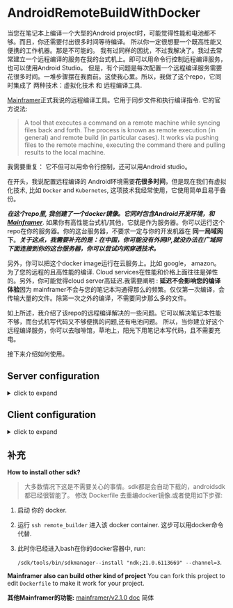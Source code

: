 # AndroidRemoteBuildWithDocker

当您在笔记本上编译一个大型的Android project时，可能觉得性能和电池都不够。而且，你还需要付出很多时间等待编译。
所以你一定很想要一个既高性能又便携的工作机器。那是不可能的。
我有过同样的困扰，不过我解决了。我过去常常建立一个远程编译的服务在我的台式机上。即可以用命令行控制远程编译服务，也可以使用Android Studio。
但是，有个问题是每次配置一个远程编译服务需要花很多时间。一堆步骤摆在我面前。这使我心累。所以，我做了这个repo，它同时集成了 两种技术：虚拟化技术 和 远程编译工具.


[Mainframer](https://github.com/buildfoundation/mainframer)正式我说的远程编译工具。它用于同步文件和执行编译指令. 它的官方说法: 
> A tool that executes a command on a remote machine while syncing files back and forth. The process is known as remote execution (in general) and remote build (in particular cases).
> It works via pushing files to the remote machine, executing the command there and pulling results to the local machine.

我需要重复： 它不但可以用命令行控制，还可以用Android studio。

在开头，我说配置远程编译的 Android环境需要**花很多时间**，但是现在我们有虚拟化技术, 比如 `Docker` and `Kubernetes`, 这项技术我经常使用，它使用简单且易于备份。

***在这个repo里, 我创建了一个docker镜像。它同时包含Android开发环境，和[Mainframer](https://github.com/buildfoundation/mainframer)***. 
如果你有高性能台式机/其他，它就是作为服务器。你可以运行这个repo在你的服务器。你的这台服务器，不要求一定与你的开发机器在 **同一局域网下**。***关于这点，我需要补充的是：在中国，你可能没有外网IP,就没办法在广域网下面连接到你的这台服务器，你可以尝试内网穿透技术。***


另外，你可以把这个docker image运行在云服务上。比如 google， amazon。 为了您的远程的且高性能的编译. Cloud services在性能和价格上面往往是弹性的。另外，你可能觉得cloud server高延迟.我需要阐明 : **延迟不会影响您的编译体验**因为 mainframer不会与您的笔记本沟通得那么的频繁。仅仅第一次编译，会传输大量的文件。除第一次之外的编译，不需要同步那么多的文件。

如上所述，我介绍了该repo的远程编译解决的一些问题。它可以解决笔记本性能不够，而台式机写代码又不够便携的问题,还有电池问题。
所以，当你建立好这个远程编译服务，你可以去咖啡馆，草地上，阳光下用笔记本写代码，且不需要充电。

接下来介绍如何使用。

## Server configuration
<details><summary>click to expand</summary>
第一步是编译docker镜像。在您的terminal中, run `docker build -t mainframer-docker .`

最后一步是启动镜像为一个容器: run `docker run --restart always -d -p 23:22 mainframer-docker`. 

现在，如果没有errors,  run `docker container ls | grep mainframer-docker` 去观察容器是否启动。我相信一切都很正常。

</details>

## Client configuration
<details><summary>click to expand</summary>

  客户端这边的步骤，我们需要做两件事，一个SSH key和一个ssh配置文件用于你的笔记本与服务器沟通。


  ```bash
  ssh-keygen -t rsa -f ~/.ssh/remote-builder -q -N ""
  #brew install ssh-copy-id
  ssh-copy-id -i ~/.ssh/remote-builder  -p 23 root@127.0.0.1

  echo -e "Host remote_builder
            User root 
            HostName 127.0.0.1 
            Port 23 
            IdentityFile ~/.ssh/remote-builder 
            PreferredAuthentications publickey 
            ControlMaster auto 
            ControlPath /tmp/%r@%h:%p 
            ControlPersist 1h" >> ~/.ssh/config
  ```
  **REPLACE IP ADDRESS**

用ssh连接服务器: `ssh remote_builder`

为了Android，你拷贝我已经建立了的`.mainframer` 目录和一个文件`./mainframer.sh`到您的项目下。然后，你可以运行` bash ./mainframer.sh ./gradlew assembleDebug`去尝试启动命令行编译.

**And now enjoy faster builds**

### DEFAULT USER ROOT:ROOT IS USED IN THIS SETUP.



### 使用Android Studio远程编译

1. 用Android Studio打开 your project.

3. 点击 **Run → Edit Configuration → +**.

4. 选择 your **Android App**.

5. 使用一个新的名字, e.g. remote-build.

6. 在 **Module**, 选择submodule name, 可能是 `app`。

7. 在 **Before Launch**, 点击 **-** 删除 `Gradle-aware Make`

8. 在 **Before Launch**, 点击 **+**, 添加 **Run External Tool**, 输入新的名字，比如： `remote assembleDebug`.

9. 在 **Program**, 输入 `bash`.

10. 在 **Parameters** 输入 `mainframer.sh ./gradlew :app:assembleDebug -Pandroid.enableBuildCache=true`

11. 最后一步, 在 **Working directory** , 输入 `$ProjectFileDir$`.


</details>

## 补充

**How to install other sdk?**

> 大多数情况下这是不需要关心的事情。sdk都是会自动下载的，androidsdk都已经很智能了。 
修改 Dockerfile 去重编docker镜像.或者使用如下步骤:

1. 启动 你的 docker.
2. 运行 `ssh remote_builder` 进入该 docker container. 这步可以用docker命令代替.
3. 此时你已经进入bash在你的docker容器中, run: 

    `/sdk/tools/bin/sdkmanager--install "ndk;21.0.6113669" --channel=3`.

**Mainframer also can build other kind of project**
You can fork this project to edit `Dockerfile` to make it work for your project.



**其他Mainframer的功能:**
[mainframer/v2.1.0 doc](https://github.com/buildfoundation/mainframer/tree/v2.1.0/samples/gradle-android)
简体